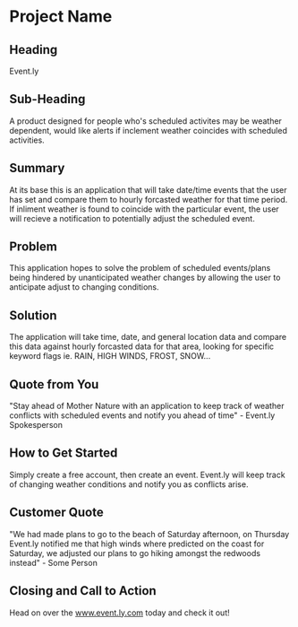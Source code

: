 # Project Name #

<!-- 
> This material was originally posted [here](http://www.quora.com/What-is-Amazons-approach-to-product-development-and-product-management). It is reproduced here for posterities sake.

There is an approach called "working backwards" that is widely used at Amazon. They work backwards from the customer, rather than starting with an idea for a product and trying to bolt customers onto it. While working backwards can be applied to any specific product decision, using this approach is especially important when developing new products or features.

For new initiatives a product manager typically starts by writing an internal press release announcing the finished product. The target audience for the press release is the new/updated product's customers, which can be retail customers or internal users of a tool or technology. Internal press releases are centered around the customer problem, how current solutions (internal or external) fail, and how the new product will blow away existing solutions.

If the benefits listed don't sound very interesting or exciting to customers, then perhaps they're not (and shouldn't be built). Instead, the product manager should keep iterating on the press release until they've come up with benefits that actually sound like benefits. Iterating on a press release is a lot less expensive than iterating on the product itself (and quicker!).

If the press release is more than a page and a half, it is probably too long. Keep it simple. 3-4 sentences for most paragraphs. Cut out the fat. Don't make it into a spec. You can accompany the press release with a FAQ that answers all of the other business or execution questions so the press release can stay focused on what the customer gets. My rule of thumb is that if the press release is hard to write, then the product is probably going to suck. Keep working at it until the outline for each paragraph flows. 

Oh, and I also like to write press-releases in what I call "Oprah-speak" for mainstream consumer products. Imagine you're sitting on Oprah's couch and have just explained the product to her, and then you listen as she explains it to her audience. That's "Oprah-speak", not "Geek-speak".

Once the project moves into development, the press release can be used as a touchstone; a guiding light. The product team can ask themselves, "Are we building what is in the press release?" If they find they're spending time building things that aren't in the press release (overbuilding), they need to ask themselves why. This keeps product development focused on achieving the customer benefits and not building extraneous stuff that takes longer to build, takes resources to maintain, and doesn't provide real customer benefit (at least not enough to warrant inclusion in the press release).
 -->
 
## Heading ##
  Event.ly

## Sub-Heading ##
  A product designed for people who's scheduled activites may be weather dependent, would like alerts if inclement
  weather coincides with scheduled activities.


## Summary ##
  At its base this is an application that will take date/time events that the user has set and compare them to hourly  forcasted weather for that time period.  If inliment weather is found to coincide with the particular event, the user will recieve a notification to potentially adjust the scheduled event.

## Problem ##
  This application hopes to solve the problem of scheduled events/plans being hindered by unanticipated weather changes by allowing the user to anticipate adjust to changing conditions.

## Solution ##
  The application will take time, date, and general location data and compare this data against hourly forcasted
  data for that area, looking for specific keyword flags ie. RAIN, HIGH WINDS, FROST, SNOW... 

## Quote from You ##
  "Stay ahead of Mother Nature with an application to keep track of weather conflicts with scheduled events
   and notify you ahead of time" - Event.ly Spokesperson

## How to Get Started ##
  Simply create a free account, then create an event.  Event.ly will keep track of changing weather
  conditions and notify you as conflicts arise.

## Customer Quote ##
  "We had made plans to go to the beach of Saturday afternoon, on Thursday Event.ly notified me
   that high winds where predicted on the coast for Saturday, we adjusted our plans to go hiking amongst the
   redwoods instead" - Some Person

## Closing and Call to Action ##
  Head on over the www.event.ly.com today and check it out!


